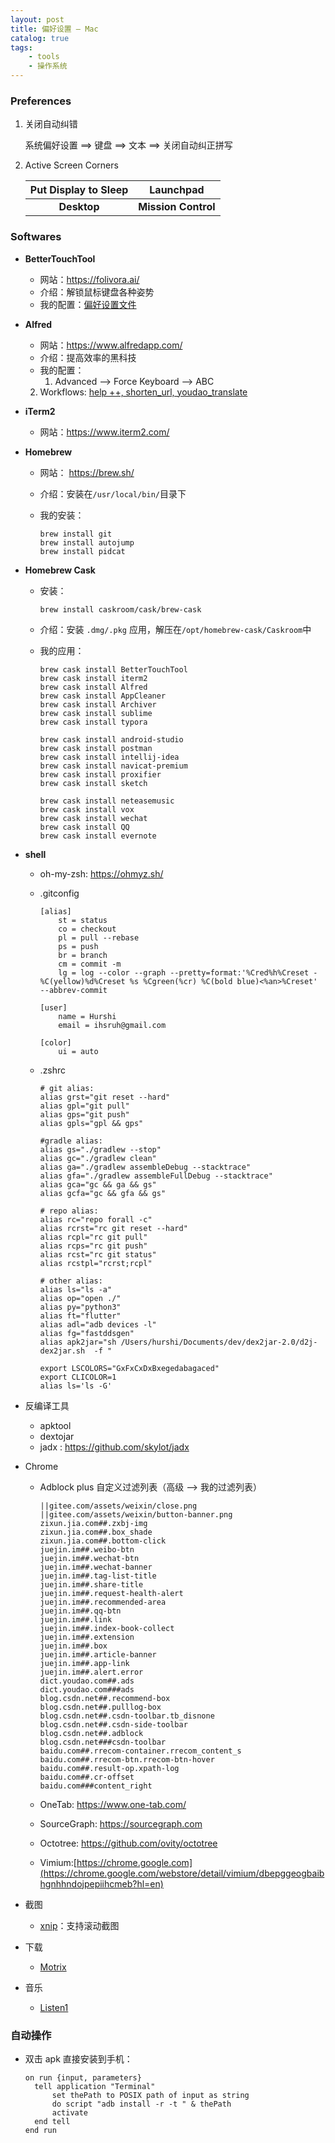 ```yaml
---
layout: post
title: 偏好设置 — Mac
catalog: true
tags:
    - tools
    - 操作系统
---
```


### Preferences

1. 关闭自动纠错

   系统偏好设置 ==> 键盘 ==> 文本 ==> 关闭自动纠正拼写

2. Active Screen Corners

   | Put Display to Sleep |      Launchpad      |
   | :------------------: | :-----------------: |
   |     **Desktop**      | **Mission Control** |

### Softwares

* **BetterTouchTool**

  * 网站：https://folivora.ai/
  * 介绍：解锁鼠标键盘各种姿势
  * 我的配置：[偏好设置文件](/assets/bettertouchtool_20201103.json ':ignore')

* **Alfred**
  
  * 网站：https://www.alfredapp.com/
  * 介绍：提高效率的黑科技
  * 我的配置：
    1. Advanced --> Force Keyboard --> ABC
  2. Workflows: [help ++, shorten_url, youdao_translate](https://github.com/hurshi/AlfredWorkflow)
  
* **iTerm2**

  * 网站：https://www.iterm2.com/

* **Homebrew**

  * 网站： https://brew.sh/

  * 介绍：安装在`/usr/local/bin/`目录下

  * 我的安装：

    ```
    brew install git
    brew install autojump
    brew install pidcat
    ```

* **Homebrew Cask**
  * 安装：

    ```shell
    brew install caskroom/cask/brew-cask
    ```
    
  * 介绍：安装 `.dmg/.pkg` 应用，解压在`/opt/homebrew-cask/Caskroom`中

  * 我的应用：

    ```shell
    brew cask install BetterTouchTool
    brew cask install iterm2
    brew cask install Alfred
    brew cask install AppCleaner
    brew cask install Archiver
    brew cask install sublime
    brew cask install typora
    
    brew cask install android-studio
    brew cask install postman
    brew cask install intellij-idea
    brew cask install navicat-premium
    brew cask install proxifier
    brew cask install sketch
    
    brew cask install neteasemusic
    brew cask install vox
    brew cask install wechat
    brew cask install QQ
    brew cask install evernote
    ```

* **shell**

  * oh-my-zsh: https://ohmyz.sh/

  * .gitconfig

    ```
    [alias]
        st = status
        co = checkout
        pl = pull --rebase
        ps = push
        br = branch
        cm = commit -m
        lg = log --color --graph --pretty=format:'%Cred%h%Creset -%C(yellow)%d%Creset %s %Cgreen(%cr) %C(bold blue)<%an>%Creset' --abbrev-commit
    
    [user]
        name = Hurshi
        email = ihsruh@gmail.com
    
    [color]
    	ui = auto
    
    ```

  * .zshrc

    ```
    # git alias:
    alias grst="git reset --hard"
    alias gpl="git pull"
    alias gps="git push"
    alias gpls="gpl && gps"
    
    #gradle alias:
    alias gs="./gradlew --stop"
    alias gc="./gradlew clean"
    alias ga="./gradlew assembleDebug --stacktrace"
    alias gfa="./gradlew assembleFullDebug --stacktrace"
    alias gca="gc && ga && gs"
    alias gcfa="gc && gfa && gs"
    
    # repo alias:
    alias rc="repo forall -c"
    alias rcrst="rc git reset --hard"
    alias rcpl="rc git pull"
    alias rcps="rc git push"
    alias rcst="rc git status"
    alias rcstpl="rcrst;rcpl"
    
    # other alias:
    alias ls="ls -a"
    alias op="open ./"
    alias py="python3"
    alias ft="flutter"
    alias adl="adb devices -l"
    alias fg="fastddsgen"
    alias apk2jar="sh /Users/hurshi/Documents/dev/dex2jar-2.0/d2j-dex2jar.sh  -f "
    
    export LSCOLORS="GxFxCxDxBxegedabagaced"
    export CLICOLOR=1
    alias ls='ls -G'
    ```

* 反编译工具
  * apktool
  * dextojar
  * jadx : https://github.com/skylot/jadx

* Chrome

  * Adblock plus 自定义过滤列表（高级 --> 我的过滤列表）

    ```
    ||gitee.com/assets/weixin/close.png
    ||gitee.com/assets/weixin/button-banner.png
    zixun.jia.com##.zxbj-img
    zixun.jia.com##.box_shade
    zixun.jia.com##.bottom-click
    juejin.im##.weibo-btn
    juejin.im##.wechat-btn
    juejin.im##.wechat-banner
    juejin.im##.tag-list-title
    juejin.im##.share-title
    juejin.im##.request-health-alert
    juejin.im##.recommended-area
    juejin.im##.qq-btn
    juejin.im##.link
    juejin.im##.index-book-collect
    juejin.im##.extension
    juejin.im##.box
    juejin.im##.article-banner
    juejin.im##.app-link
    juejin.im##.alert.error
    dict.youdao.com##.ads
    dict.youdao.com###ads
    blog.csdn.net##.recommend-box
    blog.csdn.net##.pulllog-box
    blog.csdn.net##.csdn-toolbar.tb_disnone
    blog.csdn.net##.csdn-side-toolbar
    blog.csdn.net##.adblock
    blog.csdn.net###csdn-toolbar
    baidu.com##.rrecom-container.rrecom_content_s
    baidu.com##.rrecom-btn.rrecom-btn-hover
    baidu.com##.result-op.xpath-log
    baidu.com##.cr-offset
    baidu.com###content_right
    ```

  * OneTab: https://www.one-tab.com/

  * SourceGraph: https://sourcegraph.com

  * Octotree: https://github.com/ovity/octotree

  * Vimium:[https://chrome.google.com](https://chrome.google.com/webstore/detail/vimium/dbepggeogbaibhgnhhndojpepiihcmeb?hl=en)

* 截图

  * [xnip](https://xnipapp.com/)：支持滚动截图

* 下载

  * [Motrix](https://github.com/agalwood/Motrix)

* 音乐

  * [Listen1](https://github.com/listen1/listen1)

  

### 自动操作
* 双击 apk 直接安装到手机：

  ```AppleScript
  on run {input, parameters}
  	tell application "Terminal"
  		set thePath to POSIX path of input as string
  		do script "adb install -r -t " & thePath
  		activate
  	end tell
  end run
  ```

  
